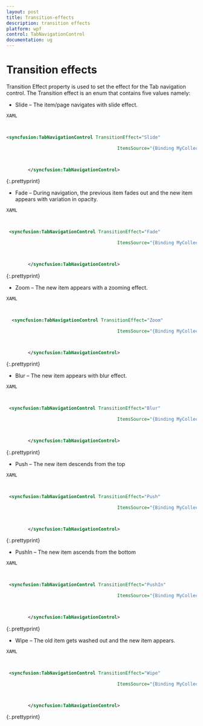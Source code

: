 ```yaml
---
layout: post
title: Transition-effects
description: transition effects
platform: wpf
control: TabNavigationControl
documentation: ug
---
```


# Transition effects

Transition Effect property is used to set the effect for the Tab navigation control. The Transition effect is an enum that contains five values namely:

* Slide – The item/page navigates with slide effect.


~~~ xml
XAML



<syncfusion:TabNavigationControl TransitionEffect="Slide"  

                                         ItemsSource="{Binding MyCollection}">



        </syncfusion:TabNavigationControl>
~~~
{:.prettyprint}





* Fade – During navigation, the previous item fades out and the new item appears with variation in opacity.


~~~ xml
XAML



 <syncfusion:TabNavigationControl TransitionEffect="Fade"  

                                         ItemsSource="{Binding MyCollection}">



        </syncfusion:TabNavigationControl>
~~~
{:.prettyprint}




* Zoom – The new item appears with a zooming effect.


~~~xml
XAML



  <syncfusion:TabNavigationControl TransitionEffect="Zoom"  

                                         ItemsSource="{Binding MyCollection}">



        </syncfusion:TabNavigationControl>
~~~
{:.prettyprint}




* Blur – The new item appears with blur effect.


~~~ xml
XAML



 <syncfusion:TabNavigationControl TransitionEffect="Blur"  

                                         ItemsSource="{Binding MyCollection}">



        </syncfusion:TabNavigationControl>
~~~
{:.prettyprint}




* Push – The new item descends from the top 


~~~ xml
XAML



 <syncfusion:TabNavigationControl TransitionEffect="Push"  

                                         ItemsSource="{Binding MyCollection}">



        </syncfusion:TabNavigationControl>

~~~
{:.prettyprint}



* PushIn – The new item ascends from the bottom


~~~ xml
XAML



 <syncfusion:TabNavigationControl TransitionEffect="PushIn"  

                                         ItemsSource="{Binding MyCollection}">



        </syncfusion:TabNavigationControl>
~~~
{:.prettyprint}




* Wipe – The old item gets washed out and the new item appears.


~~~ xml
XAML



 <syncfusion:TabNavigationControl TransitionEffect="Wipe"  

                                         ItemsSource="{Binding MyCollection}">



        </syncfusion:TabNavigationControl>

~~~
{:.prettyprint}



